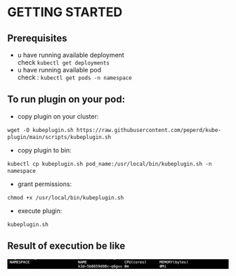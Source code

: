 # GETTING STARTED

## Prerequisites

* u have running available deployment <br>
check ```kubectl get deployments```
* u have running available pod <br>
check : ```kubectl get pods -n namespace``` <br>

## To run plugin on your pod:

* copy plugin on your cluster:
```
wget -O kubeplugin.sh https://raw.githubusercontent.com/peperd/kube-plugin/main/scripts/kubeplugin.sh
```
* copy plugin to bin:
```
kubectl cp kubeplugin.sh pod_name:/usr/local/bin/kubeplugin.sh -n namespace
```
* grant permissions:
```
chmod +x /usr/local/bin/kubeplugin.sh
```
* execute plugin:
```
kubeplugin.sh
```

## Result of execution be like
![example](example.png)